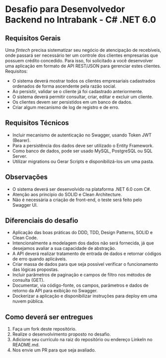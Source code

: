 # Desafio para Desenvolvedor Backend no Intrabank - C# .NET 6.0

## Requisitos Gerais

Uma _fintech_ precisa sistematizar seu negócio de atencipação de recebíveis, onde passará ser necessário ter um controle dos clientes empresarias que possuem crédito concedido. Para isso, foi solicitado a você desenvolver uma aplicação em formato de API REST/JSON para gerenciar estes clientes. Requisitos:

- O sistema deverá mostrar todos os clientes empresariais cadastrados ordenados de forma ascendente pela razão social.
- Ao persistir, validar se o cliente já foi cadastrado anteriormente.
- O sistema deverá permitir consultar, criar, editar e excluir um cliente.
- Os clientes devem ser persistidos em um banco de dados.
- Criar algum mecanismo de log de registro e de erro.

## Requisitos Técnicos

- Incluir mecanismo de autenticação no Swagger, usando Token JWT (Bearer).
- Para a persistência dos dados deve ser utilizado o Entity Framework.
- Como banco de dados, pode ser usado MySQL, PostgreSQL ou SQL Server.
- Utilizar migrations ou Gerar Scripts e disponibilizá-los um uma pasta.

## Observações

- O sistema deverá ser desenvolvido na plataforma .NET 6.0 com C#.
- Atenção aos princípio do SOLID e Clean Architecture.
- Não é necessária a criação de front-end, o teste será feito pelo Swagger UI.

## Diferenciais do desafio

- Aplicação das boas práticas do DDD, TDD, Design Patterns, SOLID e Clean Code.
- Intencionalmente a modelagem dos dados não será fornecida, já que desejamos avaliar a sua capacidade de abstração.
- A API deverá realizar tratamento de entrada de dados e retornar códigos de erro quando aplicáveis.
- Criar massa de dados para que seja possível verificar o funcionamento das lógicas propostas.
- Incluir parâmetros de paginação e campos de filtro nos métodos de consulta (GET).
- Documentar, via código-fonte, os campos, parâmetros e dados de retorno da API para exibição no Swagger.
- Dockerizar a aplicação e disponibilizar instruções para deploy em uma nuvem pública.

## Como deverá ser entregues

1. Faça um fork deste repositório.
1. Realize o desenvolvimento proposto no desafio.
1. Adicione seu currículo na raiz do repositório ou endereço LinkeIn no README.md.
1. Nos envie um PR para que seja avaliado.
